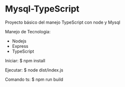 # Mysql-TypeScript
Proyecto básico del manejo TypeScript con node y Mysql

Manejo de Tecnologia:
- Nodejs
- Express
- TypeScript

Iniciar:
$ npm install

Ejecutar: 
$ node dist/index.js

Comando ts:
$ npm run build
